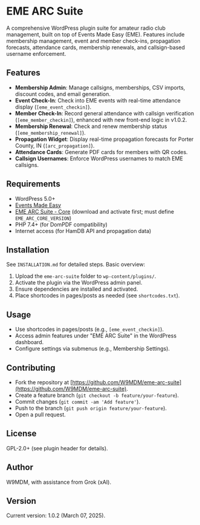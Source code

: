 # EME ARC Suite

A comprehensive WordPress plugin suite for amateur radio club management, built on top of Events Made Easy (EME). Features include membership management, event and member check-ins, propagation forecasts, attendance cards, membership renewals, and callsign-based username enforcement.

## Features
- **Membership Admin**: Manage callsigns, memberships, CSV imports, discount codes, and email generation.
- **Event Check-In**: Check into EME events with real-time attendance display (`[eme_event_checkin]`).
- **Member Check-In**: Record general attendance with callsign verification (`[eme_member_checkin]`), enhanced with new front-end logic in v1.0.2.
- **Membership Renewal**: Check and renew membership status (`[eme_membership_renewal]`).
- **Propagation Widget**: Display real-time propagation forecasts for Porter County, IN (`[arc_propagation]`).
- **Attendance Cards**: Generate PDF cards for members with QR codes.
- **Callsign Usernames**: Enforce WordPress usernames to match EME callsigns.

## Requirements
- WordPress 5.0+
- [Events Made Easy](https://wordpress.org/plugins/events-made-easy/)
- [EME ARC Suite - Core](https://github.com/W9MDM/eme-arc-suite-core) (download and activate first; must define `EME_ARC_CORE_VERSION`)
- PHP 7.4+ (for DomPDF compatibility)
- Internet access (for HamDB API and propagation data)

## Installation
See `INSTALLATION.md` for detailed steps. Basic overview:
1. Upload the `eme-arc-suite` folder to `wp-content/plugins/`.
2. Activate the plugin via the WordPress admin panel.
3. Ensure dependencies are installed and activated.
4. Place shortcodes in pages/posts as needed (see `shortcodes.txt`).

## Usage
- Use shortcodes in pages/posts (e.g., `[eme_event_checkin]`).
- Access admin features under "EME ARC Suite" in the WordPress dashboard.
- Configure settings via submenus (e.g., Membership Settings).

## Contributing
- Fork the repository at [https://github.com/W9MDM/eme-arc-suite](https://github.com/W9MDM/eme-arc-suite).
- Create a feature branch (`git checkout -b feature/your-feature`).
- Commit changes (`git commit -am 'Add feature'`).
- Push to the branch (`git push origin feature/your-feature`).
- Open a pull request.

## License
GPL-2.0+ (see plugin header for details).

## Author
W9MDM, with assistance from Grok (xAI).

## Version
Current version: 1.0.2 (March 07, 2025).